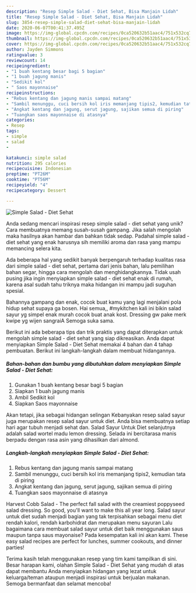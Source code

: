 ```yaml
---
description: "Resep Simple Salad - Diet Sehat, Bisa Manjain Lidah"
title: "Resep Simple Salad - Diet Sehat, Bisa Manjain Lidah"
slug: 3854-resep-simple-salad-diet-sehat-bisa-manjain-lidah
date: 2020-06-07T00:41:37.495Z
image: https://img-global.cpcdn.com/recipes/0ca520632b51aac4/751x532cq70/simple-salad-diet-sehat-foto-resep-utama.jpg
thumbnail: https://img-global.cpcdn.com/recipes/0ca520632b51aac4/751x532cq70/simple-salad-diet-sehat-foto-resep-utama.jpg
cover: https://img-global.cpcdn.com/recipes/0ca520632b51aac4/751x532cq70/simple-salad-diet-sehat-foto-resep-utama.jpg
author: Jayden Simmons
ratingvalue: 3
reviewcount: 14
recipeingredient:
- "1 buah kentang besar bagi 5 bagian"
- "1 buah jagung manis"
- "Sedikit kol"
- " Saos mayonnaise"
recipeinstructions:
- "Rebus kentang dan jagung manis sampai matang"
- "Sambil menunggu, cuci bersih kol iris memanjang tipis2, kemudian tata di piring"
- "Angkat kentang dan jagung, serut jagung, sajikan semua di piring"
- "Tuangkan saos mayonnaise di atasnya"
categories:
- Resep
tags:
- simple
- salad
- 

katakunci: simple salad  
nutrition: 295 calories
recipecuisine: Indonesian
preptime: "PT26M"
cooktime: "PT56M"
recipeyield: "4"
recipecategory: Dessert

---
```



![Simple Salad - Diet Sehat](https://img-global.cpcdn.com/recipes/0ca520632b51aac4/751x532cq70/simple-salad-diet-sehat-foto-resep-utama.jpg)

Anda sedang mencari inspirasi resep simple salad - diet sehat yang unik? Cara membuatnya memang susah-susah gampang. Jika salah mengolah maka hasilnya akan hambar dan bahkan tidak sedap. Padahal simple salad - diet sehat yang enak harusnya sih memiliki aroma dan rasa yang mampu memancing selera kita.

Ada beberapa hal yang sedikit banyak berpengaruh terhadap kualitas rasa dari simple salad - diet sehat, pertama dari jenis bahan, lalu pemilihan bahan segar, hingga cara mengolah dan menghidangkannya. Tidak usah pusing jika ingin menyiapkan simple salad - diet sehat enak di rumah, karena asal sudah tahu triknya maka hidangan ini mampu jadi suguhan spesial.

Bahannya gampang dan enak, cocok buat kamu yang lagi menjalani pola hidup sehat supaya ga bosen. Hai semua,, #mykitchen kali ini bikin salad sayur yg simpel enak murah cocok buat anak kost. Dressing gw pake merk kwipe yg wijen sangraiA Semoga suka sama.


Berikut ini ada beberapa tips dan trik praktis yang dapat diterapkan untuk mengolah simple salad - diet sehat yang siap dikreasikan. Anda dapat menyiapkan Simple Salad - Diet Sehat memakai 4 bahan dan 4 tahap pembuatan. Berikut ini langkah-langkah dalam membuat hidangannya.

<!--inarticleads1-->

##### Bahan-bahan dan bumbu yang dibutuhkan dalam menyiapkan Simple Salad - Diet Sehat:

1. Gunakan 1 buah kentang besar bagi 5 bagian
1. Siapkan 1 buah jagung manis
1. Ambil Sedikit kol
1. Siapkan  Saos mayonnaise


Akan tetapi, jika sebagai hidangan selingan Kebanyakan resep salad sayur juga merupakan resep salad sayur untuk diet. Anda bisa membuatnya setiap hari agar tubuh menjadi sehat dan. Salad Sayur Untuk Diet selanjutnya adalah salad wortel madu lemon dressing. Selada ini bercitarasa manis berpadu dengan rasa asin yang dihasilkan dari almond. 

<!--inarticleads2-->

##### Langkah-langkah menyiapkan Simple Salad - Diet Sehat:

1. Rebus kentang dan jagung manis sampai matang
1. Sambil menunggu, cuci bersih kol iris memanjang tipis2, kemudian tata di piring
1. Angkat kentang dan jagung, serut jagung, sajikan semua di piring
1. Tuangkan saos mayonnaise di atasnya


Harvest Cobb Salad - The perfect fall salad with the creamiest poppyseed salad dressing. So good, you&#39;ll want to make this all year long. Salad sayur untuk diet sudah menjadi bagian yang tak terpisahkan sebagai menu diet rendah kalori, rendah karbohidrat dan merupakan menu sayuran Lalu bagaimana cara membuat salad sayur untuk diet baik menggunakan saus maupun tanpa saus mayonaise? Pada kesempatan kali ini akan kami. These easy salad recipes are perfect for lunches, summer cookouts, and dinner parties! 

Terima kasih telah menggunakan resep yang tim kami tampilkan di sini. Besar harapan kami, olahan Simple Salad - Diet Sehat yang mudah di atas dapat membantu Anda menyiapkan hidangan yang lezat untuk keluarga/teman ataupun menjadi inspirasi untuk berjualan makanan. Semoga bermanfaat dan selamat mencoba!
